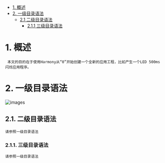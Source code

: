 * [1. 概述](#1-概述)
* [2. 一级目录语法](#2-一级目录语法)  
  * [2.1 二级目录语法](#21-二级目录语法)
    * [2.1.1 三级目录语法](#211-三级目录语法)

# 1. 概述 
     本文的目的在于使用Harmony从“0”开始创建一个全新的应用工程，比如产生一个LED 500ms闪烁应用程序。
    

# 2. 一级目录语法
![images](https://github.com/yuchengstudio/Github-/blob/master/pictures/mulu_002.jpg)


## 2.1. 二级目录语法
    请参照一级目录语法


### 2.1.1. 三级目录语法
    请参照一级目录语法


